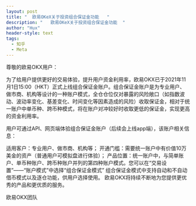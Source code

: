 ```yaml
---
layout: post
title: "  欧易OKeX关于投资组合保证金功能   "
description: "   欧易OKeX关于投资组合保证金功能  "
author: "Hux"
header-style: text
tags:
  - 知乎
  - Meta
---
```

尊敬的欧易OKX用户：

为了给用户提供更好的交易体验，提升用户资金利用率，欧易OKX已于2021年11月1日15:00（HKT）正式上线组合保证金账户。组合保证金账户是为专业用户、做市商、机构等设计的一种账户模式，全仓仓位仅对暴露的风险敞口（如指数波动、波动率变化、基差变化、时间变化等因素造成的风险）收取保证金，相对于统一账户中单币种、跨币种模式，将在账户对冲较好时收取更低的保证金，实现更高的资金利用率。

用户可通过API、网页端体验组合保证金账户（后续会上线app端），该账户相关信息：

适用客户：专业用户、做市商、机构等；
开通门槛：需要统一账户中有价值10万美金的资产（普通用户可模拟盘进行体验）；
产品位置：统一账户中，与简单账户、单币种账户、跨币种账户并列的第四种账户模式。您可以在“交易设置”——“账户模式”中选择“组合保证金模式”
组合保证金模式中支持自动和不自动借币模式以及逐仓功能，供用户选择使用。
欧易OKX将持续不断地为您提供更优秀的产品和更优质的服务。

欧易OKX团队
